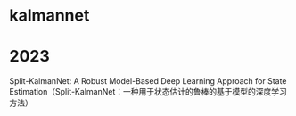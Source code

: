 # kalmannet




# 2023
Split-KalmanNet: A Robust Model-Based Deep Learning Approach for State Estimation（Split-KalmanNet：一种用于状态估计的鲁棒的基于模型的深度学习方法）
